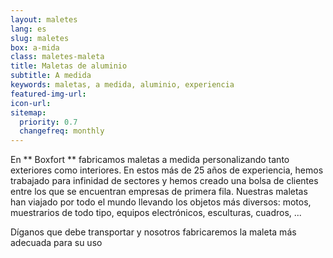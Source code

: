 ```yaml
---
layout: maletes
lang: es
slug: maletes
box: a-mida
class: maletes-maleta
title: Maletas de aluminio
subtitle: A medida
keywords: maletas, a medida, aluminio, experiencia
featured-img-url:
icon-url: 
sitemap:
  priority: 0.7
  changefreq: monthly
---
```


En ** Boxfort ** fabricamos maletas a medida personalizando tanto exteriores como interiores.
En estos más de 25 años de experiencia, hemos trabajado para infinidad de sectores y hemos creado una bolsa de clientes entre los que se encuentran empresas de primera fila. Nuestras maletas han viajado por todo el mundo llevando los objetos más diversos: motos, muestrarios de todo tipo, equipos electrónicos, esculturas, cuadros, ...

Díganos que debe transportar y nosotros fabricaremos la maleta más adecuada para su uso
